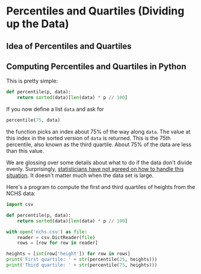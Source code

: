 # Percentiles and Quartiles (Dividing up the Data)

## Idea of Percentiles and Quartiles

## Computing Percentiles and Quartiles in Python

This is pretty simple:

<!--percentile.py-->
```python
def percentile(p, data):
    return sorted(data)[len(data) * p // 100]
```

If you now define a list `data` and ask for

```python
percentile(75, data)
```

the function picks an index about 75% of the way along `data`. The value at this index in the sorted version of `data`
is returned. This is the 75th percentile, also known as the third quartile. About 75% of the data are less than this
value.

We are glossing over some details about what to do if the data don't divide evenly. Surprisingly, [statisticians have
not agreed on how to handle this situation](https://en.wikipedia.org/wiki/Quartile#Computing_methods). It doesn't matter
much when the data set is large.

Here's a program to compute the first and third quartiles of heights from the NCHS data:

<!--heights_quartiles.py-->
```python
import csv

def percentile(p, data):
    return sorted(data)[len(data) * p // 100]

with open('nchs.csv') as file:
    reader = csv.DictReader(file)
    rows = [row for row in reader]

heights = [int(row['height']) for row in rows]
print('First quartile: ' + str(percentile(25, heights)))
print('Third quartile: ' + str(percentile(75, heights)))
```